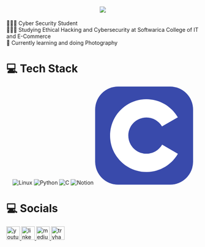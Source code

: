<h1 align="center">
  <a href="https://git.io/typing-svg">
    <img src="https://readme-typing-svg.herokuapp.com/?lines=Hi,+There!+👋;I+am+Denish!&center=true&size=30">
  </a>
</h1>

👩🏻‍💻 Cyber Security Student <br/>
👩🏻‍🎓 Studying Ethical Hacking and Cybersecurity at Softwarica College of IT and E-Commerce<br/>
💭 Currently learning and doing Photography <br/>


###





# 💻 Tech Stack

<p align="center">
  <img src="https://img.shields.io/badge/Linux-FCC624?style=for-the-badge&logo=linux&logoColor=black" alt="Linux">
  <img src="https://img.shields.io/badge/Python-3776AB?style=for-the-badge&logo=python&logoColor=white" alt="Python">
  <img src="https://img.shields.io/badge/C-A8B9CC?style=for-the-badge&logo=c&logoColor=white" alt="C">
  <img src="https://img.shields.io/badge/Notion-000000?style=for-the-badge&logo=notion&logoColor=white" alt="Notion">
  <svg width="256" height="256" viewBox="0 0 256 256" fill="none" xmlns="http://www.w3.org/2000/svg">
<rect width="256" height="256" rx="60" fill="#394AAB"/>
<path d="M134.001 33C169.144 33 199.828 52.0863 216.262 80.4561L216.102 80.183L174.753 103.991C166.607 90.1977 151.672 80.8892 134.54 80.6975L134.001 80.6945C107.875 80.6945 86.6945 101.874 86.6945 127.999C86.6945 136.543 88.9723 144.552 92.9335 151.469C101.088 165.704 116.416 175.306 134.001 175.306C151.693 175.306 167.109 165.582 175.222 151.195L175.025 151.54L216.311 175.458C200.057 203.588 169.794 222.615 135.059 222.994L134.001 223C98.746 223 67.9753 203.796 51.582 175.276C43.5791 161.353 39 145.212 39 127.999C39 75.5334 81.5323 33 134.001 33Z" fill="white"/>
</svg>
</p>



###

# 💻 Socials
  <div align="left">
  <a href="https://www.youtube.com/@makkkiiiii" target="_blank">
    <img src="https://img.shields.io/static/v1?message=Youtube&logo=youtube&label=&color=FF0000&logoColor=white&labelColor=&style=for-the-badge" height="35" alt="youtube logo"  />
  </a>
  <a href="www.linkedin.com/in/denish-maharjan" target="_blank">
    <img src="https://img.shields.io/static/v1?message=LinkedIn&logo=linkedin&label=&color=0077B5&logoColor=white&labelColor=&style=for-the-badge" height="35" alt="linkedin logo"  />
  </a>
  <a href="https://medium.com/@makkkiii" target="_blank">
    <img src="https://img.shields.io/static/v1?message=Medium&logo=medium&label=&color=12100E&logoColor=white&labelColor=&style=for-the-badge" height="35" alt="medium logo"  />
  </a>
  <a href="https://tryhackme.com/p/Makkkiiii" target="_blank">
    <img src="https://img.shields.io/static/v1?message=TryHackMe&logo=tryhackme&label=&color=88cc14&logoColor=white&labelColor=&style=for-the-badge" height="35" alt="tryhackme logo"  />
  </a>
</div>





